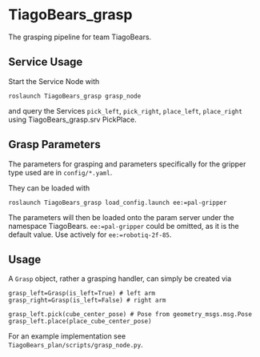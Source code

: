 # TiagoBears_grasp
The grasping pipeline for team TiagoBears.

## Service Usage

Start the Service Node with 
```
roslaunch TiagoBears_grasp grasp_node
```

and query the Services `pick_left`, `pick_right`, `place_left`, `place_right` using TiagoBears_grasp.srv PickPlace.

## Grasp Parameters
The parameters for grasping and parameters specifically for the gripper type used are in `config/*.yaml`.

They can be loaded with 
```
roslaunch TiagoBears_grasp load_config.launch ee:=pal-gripper
```

The parameters will then be loaded onto the param server under the namespace TiagoBears.
`ee:=pal-gripper` could be omitted, as it is the default value. Use actively for `ee:=robotiq-2f-85`.

## Usage

A `Grasp` object, rather a grasping handler, can simply be created via
```
grasp_left=Grasp(is_left=True) # left arm
grasp_right=Grasp(is_left=False) # right arm

grasp_left.pick(cube_center_pose) # Pose from geometry_msgs.msg.Pose
grasp_left.place(place_cube_center_pose)
```

For an example implementation see `TiagoBears_plan/scripts/grasp_node.py`.
